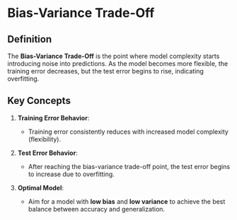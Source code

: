 # Bias-Variance Trade-Off

## Definition
The **Bias-Variance Trade-Off** is the point where model complexity starts introducing noise into predictions. As the model becomes more flexible, the training error decreases, but the test error begins to rise, indicating overfitting.

## Key Concepts
1. **Training Error Behavior**:
   - Training error consistently reduces with increased model complexity (flexibility).

2. **Test Error Behavior**:
   - After reaching the bias-variance trade-off point, the test error begins to increase due to overfitting.

3. **Optimal Model**:
   - Aim for a model with **low bias** and **low variance** to achieve the best balance between accuracy and generalization.
